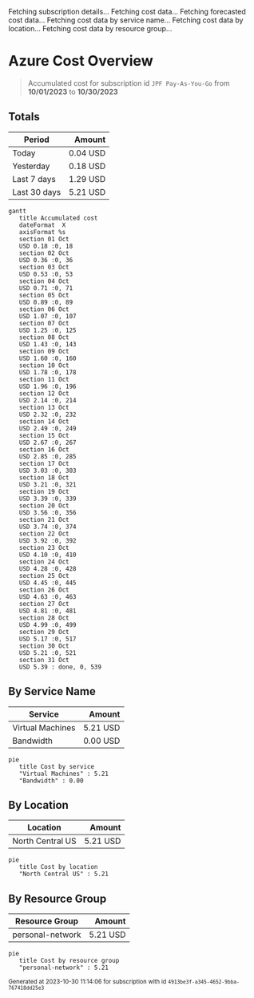 Fetching subscription details...
Fetching cost data...
Fetching forecasted cost data...
Fetching cost data by service name...
Fetching cost data by location...
Fetching cost data by resource group...
# Azure Cost Overview

> Accumulated cost for subscription id `JPF Pay-As-You-Go` from **10/01/2023** to **10/30/2023**

## Totals

|Period|Amount|
|---|---:|
|Today|0.04 USD|
|Yesterday|0.18 USD|
|Last 7 days|1.29 USD|
|Last 30 days|5.21 USD|

```mermaid
gantt
   title Accumulated cost
   dateFormat  X
   axisFormat %s
   section 01 Oct
   USD 0.18 :0, 18
   section 02 Oct
   USD 0.36 :0, 36
   section 03 Oct
   USD 0.53 :0, 53
   section 04 Oct
   USD 0.71 :0, 71
   section 05 Oct
   USD 0.89 :0, 89
   section 06 Oct
   USD 1.07 :0, 107
   section 07 Oct
   USD 1.25 :0, 125
   section 08 Oct
   USD 1.43 :0, 143
   section 09 Oct
   USD 1.60 :0, 160
   section 10 Oct
   USD 1.78 :0, 178
   section 11 Oct
   USD 1.96 :0, 196
   section 12 Oct
   USD 2.14 :0, 214
   section 13 Oct
   USD 2.32 :0, 232
   section 14 Oct
   USD 2.49 :0, 249
   section 15 Oct
   USD 2.67 :0, 267
   section 16 Oct
   USD 2.85 :0, 285
   section 17 Oct
   USD 3.03 :0, 303
   section 18 Oct
   USD 3.21 :0, 321
   section 19 Oct
   USD 3.39 :0, 339
   section 20 Oct
   USD 3.56 :0, 356
   section 21 Oct
   USD 3.74 :0, 374
   section 22 Oct
   USD 3.92 :0, 392
   section 23 Oct
   USD 4.10 :0, 410
   section 24 Oct
   USD 4.28 :0, 428
   section 25 Oct
   USD 4.45 :0, 445
   section 26 Oct
   USD 4.63 :0, 463
   section 27 Oct
   USD 4.81 :0, 481
   section 28 Oct
   USD 4.99 :0, 499
   section 29 Oct
   USD 5.17 :0, 517
   section 30 Oct
   USD 5.21 :0, 521
   section 31 Oct
   USD 5.39 : done, 0, 539
```

## By Service Name

|Service|Amount|
|---|---:|
|Virtual Machines|5.21 USD|
|Bandwidth|0.00 USD|

```mermaid
pie
   title Cost by service
   "Virtual Machines" : 5.21
   "Bandwidth" : 0.00
```

## By Location

|Location|Amount|
|---|---:|
|North Central US|5.21 USD|

```mermaid
pie
   title Cost by location
   "North Central US" : 5.21
```

## By Resource Group

|Resource Group|Amount|
|---|---:|
|personal-network|5.21 USD|

```mermaid
pie
   title Cost by resource group
   "personal-network" : 5.21
```

<sup>Generated at 2023-10-30 11:14:06 for subscription with id `4913be3f-a345-4652-9bba-767418dd25e3`</sup>
